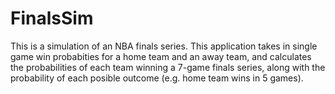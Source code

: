 # FinalsSim
This is a simulation of an NBA finals series.
This application takes in single game win probabities for a home team and an away team, and calculates the probabilities of each team winning a 7-game finals series, along with
the probability of each posible outcome (e.g. home team wins in 5 games). 
